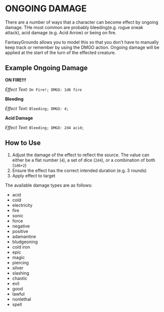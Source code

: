 # ONGOING DAMAGE

There are a number of ways that a character can become effect by ongoing damage. THe most common are probably bleeding(e.g. rogue sneak attack), acid damage (e.g. Acid Arrow) or being on fire.

FantasyGrounds allows you to model this so that you don't have to manually keep track or remember by using the DMGO action. Ongoing damage will be applied at the start of the turn of the effected creature. 

## Example Ongoing Damage

**ON FIRE!!!**

*Effect Text:* `On Fire!; DMGO: 1d6 fire`

**Bleeding**

*Effect Text:*	`Bleeding; DMGO: 4;`

**Acid Damage**

*Effect Text:*	`Bleeding; DMGO: 2d4 acid;`

## How to Use
1. Adjust the damage of the effect to reflect the source. The value can either be a flat number (`4`), a set of dice (`2d4`), or a combination of both (`1d6+2`)
2. Ensure the effect has the correct intended duration (e.g. 3 rounds)
3. Apply effect to target

The available damage types are as follows:
- acid- cold- electricity- fire- sonic- force- negative- positive- adamantine- bludgeoning- cold iron- epic- magic- piercing- silver- slashing- chaotic- evil- good- lawful- nonlethal- spell